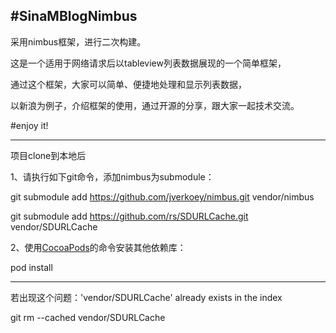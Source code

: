 #SinaMBlogNimbus
--------------

采用nimbus框架，进行二次构建。

这是一个适用于网络请求后以tableview列表数据展现的一个简单框架，

通过这个框架，大家可以简单、便捷地处理和显示列表数据，

以新浪为例子，介绍框架的使用，通过开源的分享，跟大家一起技术交流。

#enjoy it!

--------------
项目clone到本地后

1、请执行如下git命令，添加nimbus为submodule：

   git submodule add https://github.com/jverkoey/nimbus.git vendor/nimbus

   git submodule add https://github.com/rs/SDURLCache.git vendor/SDURLCache

2、使用[CocoaPods](http://cocoapods.org)的命令安装其他依赖库：
   
   pod install

--------------
若出现这个问题：'vendor/SDURLCache' already exists in the index

git rm --cached vendor/SDURLCache